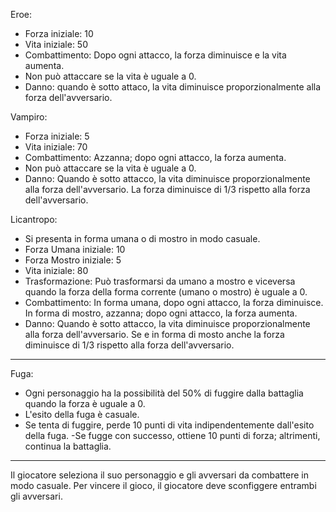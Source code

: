 Eroe:
- Forza iniziale: 10
- Vita iniziale: 50
- Combattimento: Dopo ogni attacco, la forza diminuisce e la vita aumenta.
- Non può attaccare se la vita è uguale a 0.
- Danno: quando è sotto attaco, la vita diminuisce proporzionalmente alla forza dell'avversario.

Vampiro:
- Forza iniziale: 5
- Vita iniziale: 70
- Combattimento: Azzanna; dopo ogni attacco, la forza aumenta.
- Non può attaccare se la vita è uguale a 0.
- Danno: Quando è sotto attacco, la vita diminuisce proporzionalmente alla forza dell'avversario.
La forza diminuisce di 1/3 rispetto alla forza dell'avversario.

Licantropo:
- Si presenta in forma umana o di mostro in modo casuale.
- Forza Umana iniziale: 10
- Forza Mostro iniziale: 5
- Vita iniziale: 80
- Trasformazione: Può trasformarsi da umano a mostro e viceversa quando la forza della forma corrente (umano o mostro) è uguale a 0.
- Combattimento: In forma umana, dopo ogni attacco, la forza diminuisce. In forma di mostro, azzanna; dopo ogni attacco, la forza aumenta.
- Danno: Quando è sotto attacco, la vita diminuisce proporzionalmente alla forza dell'avversario.
Se e in forma di mosto anche la forza diminuisce di 1/3 rispetto alla forza dell'avversario.

---------

Fuga:
- Ogni personaggio ha la possibilità del 50% di fuggire dalla battaglia quando la forza è uguale a 0.
- L'esito della fuga è casuale.
- Se tenta di fuggire, perde 10 punti di vita indipendentemente dall'esito della fuga.
-Se fugge con successo, ottiene 10 punti di forza; altrimenti, continua la battaglia.

------

Il giocatore seleziona il suo personaggio e gli avversari da combattere in modo casuale.
Per vincere il gioco, il giocatore deve sconfiggere entrambi gli avversari.
